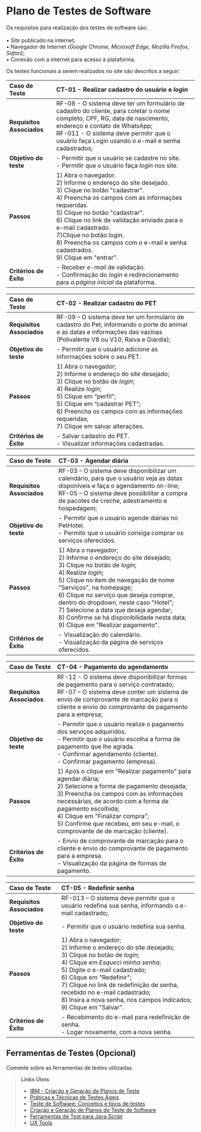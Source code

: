 # Plano de Testes de Software

Os requisitos para realização dos testes de software são:
<br><br>
 •	_Site_ publicado na internet;<br/>
 •	Navegador de Internet (_Google Chrome, Microsoft Edge, Mozilla Firefox, Safari_);<br/>
 •	Conexão com a internet para acesso à plataforma.<br/>

Os testes funcionais a serem realizados no site são descritos a seguir:
 
|Caso de Teste | CT-01 - Realizar cadastro do usuário e _login_ |
|:--|:--|
|**Requisitos Associados**|RF-08 - O sistema deve ter um formulário de cadastro do cliente, para coletar o nome completo, CPF, RG, data de nascimento, endereço e contato de WhatsApp; <br/> RF-011 - O sistema deve permitir que o usuário faça Login usando o e-mail e senha cadastrados; 
|**Objetivo do teste**|- Permitir que o usuário se cadastre no site.<br/> - Permitir que o usuário faça _login_ nos site.|
|**Passos**| 1) Abra o navegador.<br/> 2) Informe o endereço do site desejado. <br/> 3) Clique no botão "cadastrar". <br/> 4) Preencha os campos com as informações requeridas.<br/> 5) Clique no botão "cadastrar".<br/> 6) Clique no link de validação enviado para o e-mail cadastrado. <br/> 7)Clique no botão login.<br/> 8) Preencha os campos com o e-mail e senha cadastrados. <br/> 9) Clique em "entrar".|
|**Critérios de Êxito**| - Receber _e-mail_ de validação.<br/> - Confirmação do _login_ e redirecionamento para _a página inicial_ da plataforma.|

|Caso de Teste | CT-02 - Realizar cadastro do PET |
|:--|:--|
|**Requisitos Associados**|RF-09 – O sistema deve ter um formulário de cadastro do Pet, informando o porte do animal e as datas e informações das vacinas (Polivalente V8 ou V10, Raiva e Giárdia); 
|**Objetivo do teste**|- Permitir que o usuário adicione as informações sobre o seu PET.|
|**Passos**|1) Abra o navegador;<br/> 2) Informe o endereço do site desejado; <br/> 3) Clique no botão de _login_;  <br/> 4) Realize _login_;<br/> 5) Clique em “perfil”; <br/> 5) Clique em “cadastrar PET”; <br/> 6) Preencha os campos com as informações requeridas; <br/> 7) Clique em salvar alterações.
|**Critérios de Êxito**| - Salvar cadastro do PET.<br/> - Visualizar informações cadastradas.

|Caso de Teste | CT-03 - Agendar diária |                                    
|:--|:--|
|**Requisitos Associados**|RF-03 – O sistema deve disponibilizar um calendário, para que o usuário veja as datas disponíveis e faça o agendamento on-line; <br/> RF-05 – O sistema deve possibilitar a compra de pacotes de creche, adestramento e hospedagem; 
|**Objetivo do teste**|- Permitir que o usuário agende diárias no PetHotel. <br/> - Permitir que o usuário consiga comprar os serviços oferecidos.|
|**Passos**| 1) Abra o navegador;<br/> 2) Informe o endereço do site desejado; <br/> 3) Clique no botão de _login_;  <br/> 4) Realize _login_;<br/> 5) Clique no item de navegação de nome "Serviços", na homepage; <br/> 6) Clique no serviço que deseja comprar, dentro do dropdown, neste caso "Hotel"; <br/> 7) Selecione a data que deseja agendar; <br/> 8) Confirme se há disponibilidade nesta data; <br/> 9) Clique em "Realizar pagamento".| 
|**Critérios de Êxito**|- Visualização do calendário. <br/> - Visualização da página de serviços oferecidos.

|Caso de Teste | CT-04 - Pagamento do agendamento |
|:--|:--|
|**Requisitos Associados**|RF-12 - O sistema deve disponibilizar formas de pagamento para o serviço contratado; <br/> RF-07 – O sistema deve conter um sistema de envio de comprovante de marcação para o cliente e envio do comprovante de pagamento para a empresa;
|**Objetivo do teste**|- Permitir que o usuário realize o pagamento dos serviços adquiridos. <br/> - Permitir que o usuário escolha a forma de pagamento que lhe agrada.<br/> - Confirmar agendamento (cliente). <br/> - Confirmar pagamento (empresa).|
|**Passos**| 1) Após o clique em "Realizar pagamento" para agendar diária; <br/> 2) Selecione a forma de pagamento desejada; <br/> 3) Preencha os campos com as informações necessárias, de acordo com a forma de pagamento escolhida; <br/> 4) Clique em "Finalizar compra"; <br/> 5) Confirme que recebeu, em seu e-mail, o comprovante de de marcação (cliente).| 
|**Critérios de Êxito**|- Envio de comprovante de marcação para o cliente e envio do comprovante de pagamento para a empresa. <br/> - Visualização da página de formas de pagamento.

|Caso de Teste | CT-05 - Redefinir senha |
|:--|:--|
|**Requisitos Associados**|RF-013 – O sistema deve permitir que o usuário redefina sua senha, informando o e-mail cadastrado;.  
|**Objetivo do teste**|- Permitir que o usuário redefina sua senha.|
|**Passos**| 1) Abra o navegador; <br/> 2) Informe o endereço do site desejado; <br/> 3) Clique no botão de _login_;  <br/> 4) Clique em _Esqueci minha senha_;<br/> 5) Digite o e-mail cadastrado;  <br/> 6) Clique em "Redefinir"; <br/> 7) Clique no link de redefinição de senha, recebido no e-mail cadastrado; <br/> 8) Insira a nova senha, nos campos indicados; <br/> 9) Clique em "Salvar".|
|**Critérios de Êxito**|- Recebimento do e-mail para redefinição de senha. <br/> - Logar novamente, com a nova senha. 


## Ferramentas de Testes (Opcional)

Comente sobre as ferramentas de testes utilizadas.
 
> **Links Úteis**:
> - [IBM - Criação e Geração de Planos de Teste](https://www.ibm.com/developerworks/br/local/rational/criacao_geracao_planos_testes_software/index.html)
> - [Práticas e Técnicas de Testes Ágeis](http://assiste.serpro.gov.br/serproagil/Apresenta/slides.pdf)
> -  [Teste de Software: Conceitos e tipos de testes](https://blog.onedaytesting.com.br/teste-de-software/)
> - [Criação e Geração de Planos de Teste de Software](https://www.ibm.com/developerworks/br/local/rational/criacao_geracao_planos_testes_software/index.html)
> - [Ferramentas de Test para Java Script](https://geekflare.com/javascript-unit-testing/)
> - [UX Tools](https://uxdesign.cc/ux-user-research-and-user-testing-tools-2d339d379dc7)
